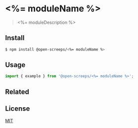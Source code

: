 # <%= moduleName %>
> <%= moduleDescription %>

## Install
```sh
$ npm install @open-screeps/<%= moduleName %>
```

## Usage
```typescript
import { example } from '@open-screeps/<%= moduleName %>';
```

## Related

## License
[MIT](../../license.md)
